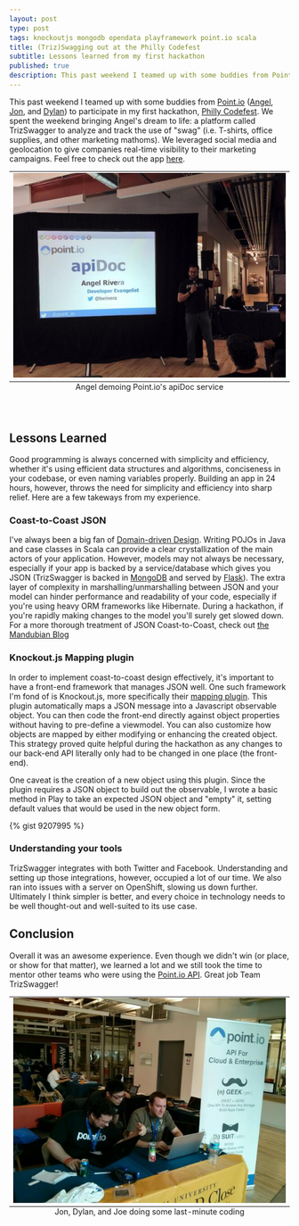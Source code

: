 ```yaml
---
layout: post
type: post
tags: knockoutjs mongodb opendata playframework point.io scala
title: (Triz)Swagging out at the Philly Codefest
subtitle: Lessons learned from my first hackathon
published: true
description: This past weekend I teamed up with some buddies from Point.io to participate in my first hackathon, Philly Codefest.
---
```


This past weekend I teamed up with some buddies from [Point.io](http://point.io) ([Angel](https://twitter.com/twrivera), [Jon](https://twitter.com/jxshin75), and [Dylan](https://twitter.com/dyang_pointio)) to participate in my first hackathon, [Philly Codefest](http://phillycodefest.com/).  We spent the weekend bringing Angel's dream to life: a platform called TrizSwagger to analyze and track the use of "swag" (i.e. T-shirts, office supplies, and other marketing mathoms).  We leveraged social media and geolocation to give companies real-time visibility to their marketing campaigns.  Feel free to check out the app [here](http://www.trizswagger.com/).

<table class="image">
	<caption align="bottom">Angel demoing Point.io's apiDoc service</caption>
	<tr><td><img src="/assets/angel.jpg" alt="Angel promoting Point.io"/></td></tr>
</table>

&#x20;<br>

## Lessons Learned
Good programming is always concerned with simplicity and efficiency, whether it's using efficient data structures and algorithms, conciseness in your codebase, or even naming variables properly.  Building an app in 24 hours, however, throws the need for simplicity and efficiency into sharp relief.  Here are a few takeways from my experience.

### Coast-to-Coast JSON
I've always been a big fan of [Domain-driven Design](http://en.wikipedia.org/wiki/Domain-driven_design).  Writing POJOs in Java and case classes in Scala can provide a clear crystallization of the main actors of your application.  However, models may not always be necessary, especially if your app is backed by a service/database which gives you JSON (TrizSwagger is backed in [MongoDB](http://www.mongodb.com/) and served by [Flask](http://flask.pocoo.org/)).  The extra layer of complexity in marshalling/unmarshalling between JSON and your model can hinder performance and readability of your code, especially if you're using heavy ORM frameworks like Hibernate.  During a hackathon, if you're rapidly making changes to the model you'll surely get slowed down.  For a more thorough treatment of JSON Coast-to-Coast, check out [the Mandubian Blog](http://mandubian.com/2013/01/13/JSON-Coast-to-Coast/)

### Knockout.js Mapping plugin
In order to implement coast-to-coast design effectively, it's important to have a front-end framework that manages JSON well.  One such framework I'm fond of is Knockout.js, more specifically their [mapping plugin](http://knockoutjs.com/documentation/plugins-mapping.html).  This plugin automatically maps a JSON message into a Javascript observable object.  You can then code the front-end directly against object properties without having to pre-define a viewmodel.  You can also customize how objects are mapped by either modifying or enhancing the created object.  This strategy proved quite helpful during the hackathon as any changes to our back-end API literally only had to be changed in one place (the front-end).

One caveat is the creation of a new object using this plugin.  Since the plugin requires a JSON object to build out the observable, I wrote a basic method in Play to take an expected JSON object and "empty" it, setting default values that would be used in the new object form.

{% gist 9207995 %}

### Understanding your tools
TrizSwagger integrates with both Twitter and Facebook.  Understanding and setting up those integrations, however, occupied a lot of our time.  We also ran into issues with a server on OpenShift, slowing us down further.  Ultimately I think simpler is better, and every choice in technology needs to be well thought-out and well-suited to its use case.

## Conclusion
Overall it was an awesome experience.  Even though we didn't win (or place, or show for that matter), we learned a lot and we still took the time to mentor other teams who were using the [Point.io API](http://point.io/pointio-platform).  Great job Team TrizSwagger!

<table class="image">
	<caption align="bottom">Jon, Dylan, and Joe doing some last-minute coding</caption>
	<tr><td><img src="/assets/triz.jpg" alt="Jon, Dylan, and Joe doing some last-minute coding"/></td></tr>
</table>